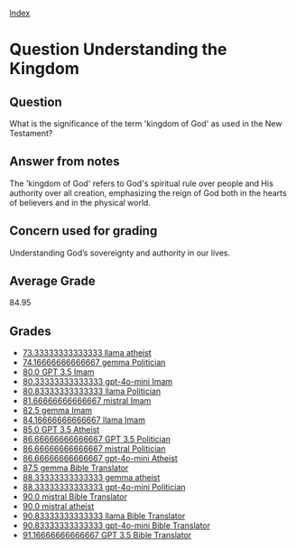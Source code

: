 
[Index](../../index.md)
# Question Understanding the Kingdom
## Question
What is the significance of the term 'kingdom of God' as used in the New Testament?

## Answer from notes
The 'kingdom of God' refers to God's spiritual rule over people and His authority over all creation, emphasizing the reign of God both in the hearts of believers and in the physical world.

## Concern used for grading
Understanding God’s sovereignty and authority in our lives.

## Average Grade
84.95

## Grades
 * [73.33333333333333 llama atheist](../answers/llama_atheist/Understanding_the_Kingdom.md)
 * [74.16666666666667 gemma Politician](../answers/gemma_Politician/Understanding_the_Kingdom.md)
 * [80.0 GPT 3.5 Imam](../answers/GPT_3.5_Imam/Understanding_the_Kingdom.md)
 * [80.33333333333333 gpt-4o-mini Imam](../answers/gpt-4o-mini_Imam/Understanding_the_Kingdom.md)
 * [80.83333333333333 llama Politician](../answers/llama_Politician/Understanding_the_Kingdom.md)
 * [81.66666666666667 mistral Imam](../answers/mistral_Imam/Understanding_the_Kingdom.md)
 * [82.5 gemma Imam](../answers/gemma_Imam/Understanding_the_Kingdom.md)
 * [84.16666666666667 llama Imam](../answers/llama_Imam/Understanding_the_Kingdom.md)
 * [85.0 GPT 3.5 Atheist](../answers/GPT_3.5_Atheist/Understanding_the_Kingdom.md)
 * [86.66666666666667 GPT 3.5 Politician](../answers/GPT_3.5_Politician/Understanding_the_Kingdom.md)
 * [86.66666666666667 mistral Politician](../answers/mistral_Politician/Understanding_the_Kingdom.md)
 * [86.66666666666667 gpt-4o-mini Atheist](../answers/gpt-4o-mini_Atheist/Understanding_the_Kingdom.md)
 * [87.5 gemma Bible Translator](../answers/gemma_Bible_Translator/Understanding_the_Kingdom.md)
 * [88.33333333333333 gemma atheist](../answers/gemma_atheist/Understanding_the_Kingdom.md)
 * [88.33333333333333 gpt-4o-mini Politician](../answers/gpt-4o-mini_Politician/Understanding_the_Kingdom.md)
 * [90.0 mistral Bible Translator](../answers/mistral_Bible_Translator/Understanding_the_Kingdom.md)
 * [90.0 mistral atheist](../answers/mistral_atheist/Understanding_the_Kingdom.md)
 * [90.83333333333333 llama Bible Translator](../answers/llama_Bible_Translator/Understanding_the_Kingdom.md)
 * [90.83333333333333 gpt-4o-mini Bible Translator](../answers/gpt-4o-mini_Bible_Translator/Understanding_the_Kingdom.md)
 * [91.16666666666667 GPT 3.5 Bible Translator](../answers/GPT_3.5_Bible_Translator/Understanding_the_Kingdom.md)
